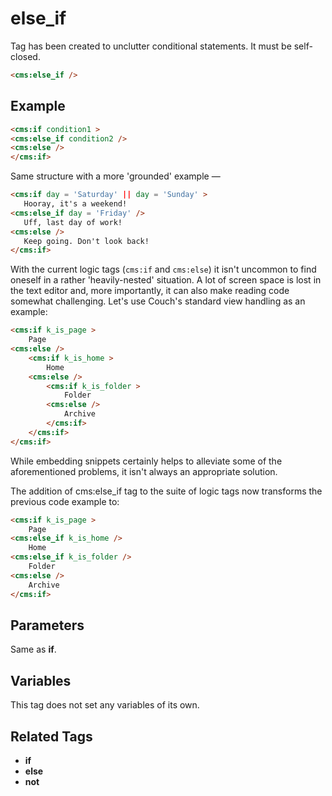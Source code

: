 # else_if

Tag has been created to unclutter conditional statements. It must be self-closed.
```html
<cms:else_if />
```

## Example

```html
<cms:if condition1 >
<cms:else_if condition2 />
<cms:else />
</cms:if>
```
Same structure with a more 'grounded' example &mdash;
```html
<cms:if day = 'Saturday' || day = 'Sunday' >
   Hooray, it's a weekend!
<cms:else_if day = 'Friday' />
   Uff, last day of work!
<cms:else />
   Keep going. Don't look back!
</cms:if>
```


With the current logic tags (`cms:if` and `cms:else`) it isn't uncommon to find oneself in a rather 'heavily-nested' situation. A lot of screen space is lost in the text editor and, more importantly, it can also make reading code somewhat challenging. Let's use Couch's standard view handling as an example:

```html
<cms:if k_is_page >
    Page
<cms:else />
    <cms:if k_is_home >
        Home
    <cms:else />
        <cms:if k_is_folder >
            Folder
        <cms:else />
            Archive
        </cms:if>
    </cms:if>
</cms:if>
```

While embedding snippets certainly helps to alleviate some of the aforementioned problems, it isn't always an appropriate solution.

The addition of cms:else_if tag to the suite of logic tags now transforms the previous code example to:

```html
<cms:if k_is_page >
    Page
<cms:else_if k_is_home />
    Home
<cms:else_if k_is_folder />
    Folder
<cms:else />
    Archive
</cms:if>
```

## Parameters

Same as **if**.

## Variables

This tag does not set any variables of its own.

## Related Tags

* **if**
* **else**
* **not**
